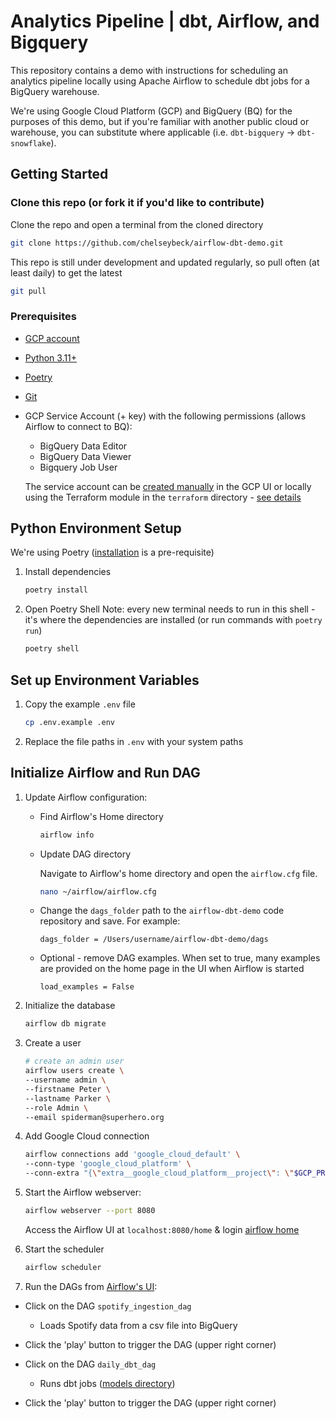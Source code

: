 # Analytics Pipeline | dbt, Airflow, and Bigquery

This repository contains a demo with instructions for scheduling an analytics pipeline locally using Apache Airflow to schedule dbt jobs for a BigQuery warehouse.

We're using Google Cloud Platform (GCP) and BigQuery (BQ) for the purposes of this demo, but if you're familiar with another public cloud or warehouse, you can substitute where applicable (i.e. `dbt-bigquery` -> `dbt-snowflake`).

## Getting Started

### Clone this repo (or fork it if you'd like to contribute)
Clone the repo and open a terminal from the cloned directory

```bash
git clone https://github.com/chelseybeck/airflow-dbt-demo.git
```

This repo is still under development and updated regularly, so pull often (at least daily) to get the latest

```bash
git pull
```

### Prerequisites

- [GCP account](https://cloud.google.com/solutions/smb)
- [Python 3.11+](https://www.python.org/downloads/)
- [Poetry](https://python-poetry.org/docs/)
- [Git](https://git-scm.com/book/en/v2/Getting-Started-Installing-Git)
- GCP Service Account (+ key) with the following permissions (allows Airflow to connect to BQ):
  - BigQuery Data Editor
  - BigQuery Data Viewer
  - Bigquery Job User

  The service account can be [created manually](https://cloud.google.com/iam/docs/service-accounts-create#creating) in the GCP UI or locally using the Terraform module in the `terraform` directory - [see details](/terraform/README.md)

## Python Environment Setup

We're using Poetry ([installation](https://python-poetry.org/docs/) is a pre-requisite)

1. Install dependencies

    ```bash
    poetry install
    ```

2. Open Poetry Shell
    Note: every new terminal needs to run in this shell - it's where the dependencies are installed (or run commands with `poetry run`)

    ```bash
    poetry shell
    ```

## Set up Environment Variables

1. Copy the example `.env` file
    ```bash
    cp .env.example .env
    ```
2. Replace the file paths in `.env` with your system paths

## Initialize Airflow and Run DAG


1. Update Airflow configuration:

    - Find Airflow's Home directory
    
        ```bash
        airflow info
        ```

    - Update DAG directory
    
        Navigate to Airflow's home directory and open the `airflow.cfg` file. 
    
        ```bash
        nano ~/airflow/airflow.cfg
        ```

    - Change the `dags_folder` path to the `airflow-dbt-demo` code repository and save. For example:

        ```
        dags_folder = /Users/username/airflow-dbt-demo/dags
        ```
    
    - Optional - remove DAG examples. When set to true, many examples are provided on the home page in the UI when Airflow is started
        ```
        load_examples = False
        ```

2. Initialize the database

    ```bash
    airflow db migrate
    ```

3. Create a user

    ```bash
    # create an admin user
    airflow users create \
    --username admin \
    --firstname Peter \
    --lastname Parker \
    --role Admin \
    --email spiderman@superhero.org
    ```

4. Add Google Cloud connection

    ```bash
    airflow connections add 'google_cloud_default' \
    --conn-type 'google_cloud_platform' \
    --conn-extra "{\"extra__google_cloud_platform__project\": \"$GCP_PROJECT\"}"
    ```

4. Start the Airflow webserver:

    ```bash
    airflow webserver --port 8080
    ```

    Access the Airflow UI at `localhost:8080/home` & login
    [airflow home](http://0.0.0.0:8080/home)

5. Start the scheduler

    ```bash
    airflow scheduler
    ```

6. Run the DAGs from [Airflow's UI](http://0.0.0.0:8080/home):
  - Click on the DAG `spotify_ingestion_dag`
    - Loads Spotify data from a csv file into BigQuery
  - Click the 'play' button to trigger the DAG (upper right corner)

  - Click on the DAG `daily_dbt_dag`
    - Runs dbt jobs ([models directory](/analytics/models)) 
  - Click the 'play' button to trigger the DAG (upper right corner)
